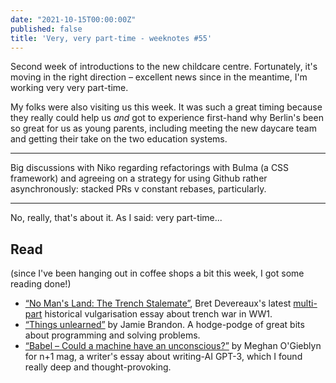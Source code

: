 ```yaml
---
date: "2021-10-15T00:00:00Z"
published: false
title: 'Very, very part-time - weeknotes #55'
---
```


Second week of introductions to the new childcare centre. Fortunately, it's moving in the right direction – excellent news since in the meantime, I'm working very very part-time.

My folks were also visiting us this week. It was such a great timing because they really could help us _and_ got to experience first-hand why Berlin's been so great for us as young parents, including meeting the new daycare team and getting their take on the two education systems.

---

Big discussions with Niko regarding refactorings with Bulma (a CSS framework) and agreeing on a strategy for using Github rather asynchronously: stacked PRs v constant rebases, particularly.

---

No, really, that's about it. As I said: very part-time...

## Read

(since I've been hanging out in coffee shops a bit this week, I got some reading done!)

- [“No Man's Land: The Trench Stalemate”](https://acoup.blog/2021/09/17/collections-no-mans-land-part-i-the-trench-stalemate/), Bret Devereaux's latest [multi-part](https://acoup.blog/2021/09/24/collections-no-mans-land-part-ii-breaking-the-stalemate/) historical vulgarisation essay about trench war in WW1. 
- [“Things unlearned”](https://scattered-thoughts.net/writing/things-unlearned) by Jamie Brandon. A hodge-podge of great bits about programming and solving problems.
- [“Babel – Could a machine have an unconscious?”](https://www.nplusonemag.com/issue-40/essays/babel-4/) by Meghan O'Gieblyn for n+1 mag, a writer's essay about writing-AI GPT-3, which I found really deep and thought-provoking.
